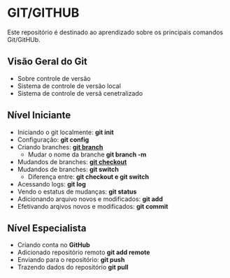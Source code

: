 # GIT/GITHUB

Este repositório é destinado ao aprendizado sobre os principais comandos Git/GitHUb.

## Visão Geral do Git

* Sobre controle de versão
* Sistema de controle de versão local
* Sistema de controle de versã cenetralizado

## Nível Iniciante

* Iniciando o git localmente: **git init**
* Configuração: **git config**
* Criando branches: [**git branch**](./gitPush/gitPush.md)
  * Mudar o nome da branche **git branch -m**
* Mudandos de branches: [**git checkout**](./gitCheckout/gitCheckout.md)
* Mudandos de branches: **git switch**
  * Diferença entre: **git checkout e git switch**
* Acessando logs: **git log**
* Vendo o estatus de mudanças: **git status**
* Adicionando arquivo novos e modificados: **git add**
* Efetivando arqivos novos e modificados: **git commit**

## Nível Especialista

* Criando conta no **GitHub**
* Adicionado repositório remoto **git add remote**
* Enviando para o repositório: **git push**
* Trazendo dados do repositório **git pull**
